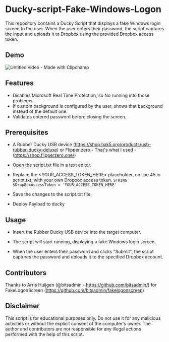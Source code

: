 # Ducky-script-Fake-Windows-Logon
This repository contains a Ducky Script that displays a fake Windows login screen to the user. When the user enters their password, the script captures the input and uploads it to Dropbox using the provided Dropbox access token.

## Demo
![Untitled video - Made with Clipchamp](https://user-images.githubusercontent.com/50125131/229378296-4ad8efad-9473-4a3d-b38f-b6e0664f0e87.gif)

## Features
- Disables Microsoft Real Time Protection, so No running into those problems...
- If custom background is configured by the user, shows that background instead of the default one.
- Validates entered password before closing the screen.

## Prerequisites
- A Rubber Ducky USB device (https://shop.hak5.org/products/usb-rubber-ducky-deluxe) or Flipper zero - That's what I used - (https://shop.flipperzero.one/)

- Open the script.txt file in a text editor.

- Replace the <YOUR_ACCESS_TOKEN_HERE> placeholder, on line 45 in script.txt, with your own Dropbox access token. `STRING $DropBoxAccessToken = 'YOUR_ACCESS_TOKEN_HERE'`

- Save the changes to the script.txt file.

- Deploy Payload to ducky

## Usage

- Insert the Rubber Ducky USB device into the target computer.

- The script will start running, displaying a fake Windows login screen.

- When the user enters their password and clicks "Submit", the script captures the password and uploads it to the specified Dropbox account.

## Contributors
Thanks to Arris Huijgen (@bitsadmin - https://github.com/bitsadmin/) for FakeLogonScreen (https://github.com/bitsadmin/fakelogonscreen)

## Disclaimer
This script is for educational purposes only. Do not use it for any malicious activities or without the explicit consent of the computer's owner. The author and contributors are not responsible for any illegal actions performed with the help of this script.
